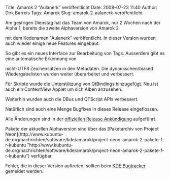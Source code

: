 Title: Amarok 2 "Aulanerk" veröffentlicht
Date: 2008-07-23 11:40
Author: Dirk Barrois
Tags: Amarok
Slug: amarok-2-aulanerk-veroffentlicht

Am gestrigen Dienstag hat das Team von Amarok, nur 2 Wochen nach der
Alpha 1, bereits die zweite Alphaversion von Amarok 2  

mit dem Kodenamen "Aulanerk" veröffentlicht. In dieser Version wurden
auch wieder einige neue Features eingebaut.  

So gibt es ein neues Interface zur Bearbeitung von Tags. Ausserdem gibt
es eine automatische Erkennung von  

nicht-UTF8 Zeichensätzen in den Metadaten. Die dynamischen/biased
Wiedergabelisten wurden weiter überarbeitet und verbessert.  

Für Skripte wurde die Unterstützung von QtBindings hinzugefügt. Neu ist
auch ein ContextView Applet um sich Alben anzusehen.  

Weiterhin wurden auch die DBus und QTScript APIs verbessert.

</p>
Natürlich sind auch eine Menge Bugfixes in dieses Release eingeflossen.  

Alle Änderungen sind in der [offiziellen Release
Ankündigung](http://amarok.kde.org/en/node/529 "http://amarok.kde.org/en/node/529") aufgeführt.

</p>
Pakete der aktuellen Alphaversion sind über das [Paketarchiv von Project
Neon](http://www.kubuntu-de.org/nachrichten/software/kde/amarok/project-neon-amarok-2-pakete-f-r-kubuntu "http://www.kubuntu-de.org/nachrichten/software/kde/amarok/project-neon-amarok-2-pakete-f-r-kubuntu") verfügbar.  

Fehler, die in dieser Version auftreten, sollten beim [KDE
Bugtracker](http://bugs.kde.org "http://bugs.kde.org")
gemeldet werden.

</p>

